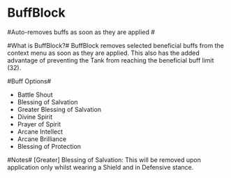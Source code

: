 # BuffBlock #
#Auto-removes buffs as soon as they are applied #

#What is BuffBlock?#
BuffBlock removes selected beneficial buffs from the context menu as soon as they are applied.
This also has the added advantage of preventing the Tank from reaching the beneficial buff limit (32).

#Buff Options#  
- Battle Shout
- Blessing of Salvation
- Greater Blessing of Salvation
- Divine Spirit
- Prayer of Spirit
- Arcane Intellect
- Arcane Brilliance
- Blessing of Protection

#Notes#
[Greater] Blessing of Salvation: This will be removed upon application only whilst wearing a Shield and in Defensive stance. 